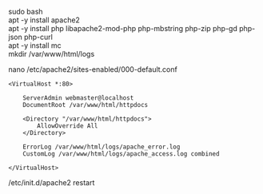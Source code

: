 sudo bash  
apt -y install apache2  
apt -y install php libapache2-mod-php php-mbstring php-zip php-gd php-json php-curl  
apt -y install mc  
mkdir /var/www/html/logs
  
nano /etc/apache2/sites-enabled/000-default.conf
```
<VirtualHost *:80>

	ServerAdmin webmaster@localhost
	DocumentRoot /var/www/html/httpdocs
	
	<Directory "/var/www/html/httpdocs">
		AllowOverride All
	</Directory>

	ErrorLog /var/www/html/logs/apache_error.log
	CustomLog /var/www/html/logs/apache_access.log combined

</VirtualHost>
```
/etc/init.d/apache2 restart
